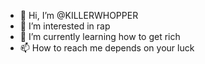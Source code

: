 - 👋 Hi, I’m @KILLERWHOPPER
- 👀 I’m interested in rap
- 🌱 I’m currently learning how to get rich
- 📫 How to reach me depends on your luck

<!---
KILLERWHOPPER/KILLERWHOPPER is a ✨ special ✨ repository because its `README.md` (this file) appears on your GitHub profile.
You can click the Preview link to take a look at your changes.
--->
